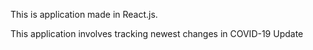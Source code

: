 This is application made in React.js.

This application involves tracking newest changes in COVID-19 Update
